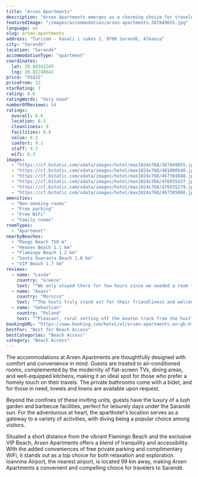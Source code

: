 ```yaml
---
title: "Arsen Apartments"
description: "Arsen Apartments emerges as a charming choice for travelers seeking a serene getaway in Sarandë, located conveniently close to the pristine Mango Beach and the tranquil Heaven Beach."
featuredImage: "/images/accommodation/arsen-apartments-367849655.jpg"
language: en
slug: arsen-apartments
address: "Turizem - kanali i cukes 3, 9700 Sarandë, Albania"
city: "Sarandë"
location: "Sarandë"
accommodationType: "apartment"
coordinates:
  lat: 39.84342245
  lng: 20.02248642
price: "US$32"
priceFrom: 32
starRating: 3
rating: 8.6
ratingWords: "Very Good"
numberOfReviews: 54
ratings:
  overall: 8.6
  location: 8.5
  cleanliness: 9
  facilities: 8.8
  value: 9.2
  comfort: 9.1
  staff: 9.3
  wifi: 6.3
images:
  - "https://cf.bstatic.com/xdata/images/hotel/max1024x768/367849655.jpg?k=d5072859cf650350477d13bfcc5ba4da8af9eac459e2a159e4b23f3236b8bf22&o=&hp=1"
  - "https://cf.bstatic.com/xdata/images/hotel/max1024x768/481080540.jpg?k=b9d23baf1df596ca96e6cbf7dd72020bf50b2f52b7c3384bea0ee1151dafcdd3&o=&hp=1"
  - "https://cf.bstatic.com/xdata/images/hotel/max1024x768/467304688.jpg?k=d5500b8f06491d9aa816626c5ec6aab6090804ed7cc94b6950ea807df8d8221f&o=&hp=1"
  - "https://cf.bstatic.com/xdata/images/hotel/max1024x768/476935437.jpg?k=f6f6928e50e2a633e4d0b6ddff1561931972d228895d23031401f7fa1254bea7&o=&hp=1"
  - "https://cf.bstatic.com/xdata/images/hotel/max1024x768/476935279.jpg?k=dd63eb58ce6545847e7df80bc24ce404a024c3f91c62a466d850b3c8fc6768c0&o=&hp=1"
  - "https://cf.bstatic.com/xdata/images/hotel/max1024x768/467305066.jpg?k=7d84ec096ecc790ab941822025575d9f23dbaaefac024974aca307cb49149080&o=&hp=1"
amenities:
  - "Non-smoking rooms"
  - "Free parking"
  - "Free WiFi"
  - "Family rooms"
roomTypes:
  - "Apartment"
nearbyBeaches:
  - "Mango Beach 750 m"
  - "Heaven Beach 1.1 km"
  - "Flamingo Beach 1.2 km"
  - "Santa Quaranta Beach 1.6 km"
  - "VIP Beach 1.7 km"
reviews:
  - name: "Laida"
    country: "Greece"
    text: "“We only stayed there for few hours since we needed a room to stay in order to start our roadtrip. But we got a good look on the appartment. Everything was nice and clean. It is also very near the beach. The personnel was very kind and helpful and...”"
  - name: "Anass"
    country: "Morocco"
    text: "“The hosts truly stand out for their friendliness and welcoming attitude. They were readily available to address any queries or concerns and went out of their way to ensure I had a comfortable stay. The apartment itself boasted a spacious layout...”"
  - name: "Sebastian"
    country: "Poland"
    text: "“Pleasant, rural setting off the beaten track from the hustle and bustle of the city.”"
bookingURL: "https://www.booking.com/hotel/al/arsen-apartments.en-gb.html?aid=8035640"
bestFor: "Best for Beach Access"
bestCategories: "Beach Access"
category: "Beach Access"
---
```


The accommodations at Arsen Apartments are thoughtfully designed with comfort and convenience in mind. Guests are treated to air-conditioned rooms, complemented by the modernity of flat-screen TVs, dining areas, and well-equipped kitchens, making it an ideal spot for those who prefer a homely touch on their travels. The private bathrooms come with a bidet, and for those in need, towels and linens are available upon request.

Beyond the confines of these inviting units, guests have the luxury of a lush garden and barbecue facilities, perfect for leisurely days under the Sarandë sun. For the adventurous at heart, the aparthotel's location serves as a gateway to a variety of activities, with diving being a popular choice among visitors.

Situated a short distance from the vibrant Flamingo Beach and the exclusive VIP Beach, Arsen Apartments offers a blend of tranquility and accessibility. With the added conveniences of free private parking and complimentary WiFi, it stands out as a top choice for both relaxation and exploration. Ioannina Airport, the nearest airport, is located 99 km away, making Arsen Apartments a convenient and compelling choice for travelers to Sarandë.